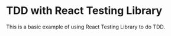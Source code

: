 # TDD with React Testing Library

This is a basic example of using React Testing Library to do TDD.
